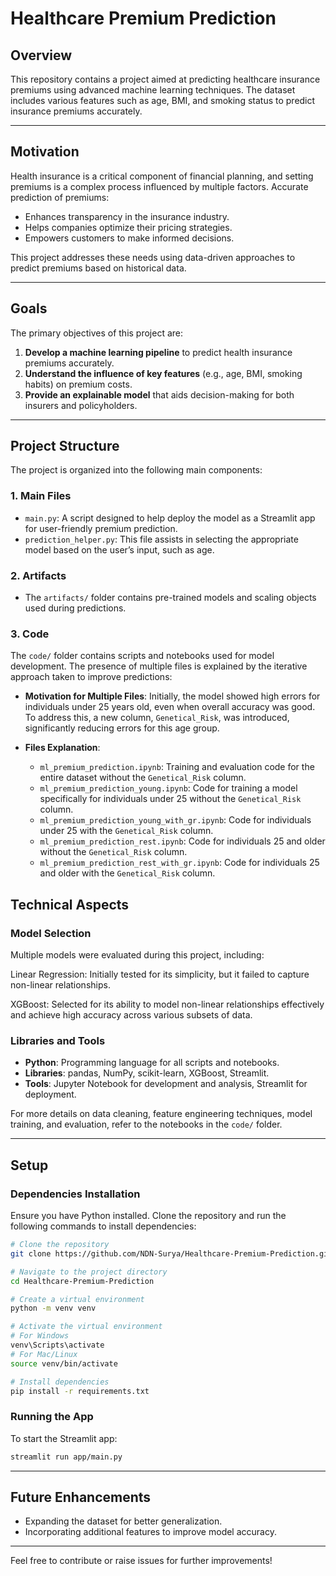 
# Healthcare Premium Prediction

## Overview
This repository contains a project aimed at predicting healthcare insurance premiums using advanced machine learning techniques. The dataset includes various features such as age, BMI, and smoking status to predict insurance premiums accurately.

---

## Motivation

Health insurance is a critical component of financial planning, and setting premiums is a complex process influenced by multiple factors. Accurate prediction of premiums:

- Enhances transparency in the insurance industry.
- Helps companies optimize their pricing strategies.
- Empowers customers to make informed decisions.

This project addresses these needs using data-driven approaches to predict premiums based on historical data.

---

## Goals

The primary objectives of this project are:

1. **Develop a machine learning pipeline** to predict health insurance premiums accurately.
2. **Understand the influence of key features** (e.g., age, BMI, smoking habits) on premium costs.
3. **Provide an explainable model** that aids decision-making for both insurers and policyholders.

---

## Project Structure
The project is organized into the following main components:

### 1. **Main Files**
- `main.py`: A script designed to help deploy the model as a Streamlit app for user-friendly premium prediction.
- `prediction_helper.py`: This file assists in selecting the appropriate model based on the user’s input, such as age.

### 2. **Artifacts**
- The `artifacts/` folder contains pre-trained models and scaling objects used during predictions.

### 3. **Code**
The `code/` folder contains scripts and notebooks used for model development. The presence of multiple files is explained by the iterative approach taken to improve predictions:

- **Motivation for Multiple Files**: Initially, the model showed high errors for individuals under 25 years old, even when overall accuracy was good. To address this, a new column, `Genetical_Risk`, was introduced, significantly reducing errors for this age group.

- **Files Explanation**:
  - `ml_premium_prediction.ipynb`: Training and evaluation code for the entire dataset without the `Genetical_Risk` column.
  - `ml_premium_prediction_young.ipynb`: Code for training a model specifically for individuals under 25 without the `Genetical_Risk` column.
  - `ml_premium_prediction_young_with_gr.ipynb`: Code for individuals under 25 with the `Genetical_Risk` column.
  - `ml_premium_prediction_rest.ipynb`: Code for individuals 25 and older without the `Genetical_Risk` column.
  - `ml_premium_prediction_rest_with_gr.ipynb`: Code for individuals 25 and older with the `Genetical_Risk` column.

## Technical Aspects

### Model Selection

Multiple models were evaluated during this project, including:

Linear Regression: Initially tested for its simplicity, but it failed to capture non-linear relationships.

XGBoost: Selected for its ability to model non-linear relationships effectively and achieve high accuracy across various subsets of data.

### Libraries and Tools
- **Python**: Programming language for all scripts and notebooks.
- **Libraries**: pandas, NumPy, scikit-learn, XGBoost, Streamlit.
- **Tools**: Jupyter Notebook for development and analysis, Streamlit for deployment.

For more details on data cleaning, feature engineering techniques, model training, and evaluation, refer to the notebooks in the `code/` folder.

---

## Setup

### Dependencies Installation
Ensure you have Python installed. Clone the repository and run the following commands to install dependencies:

```bash
# Clone the repository
git clone https://github.com/NDN-Surya/Healthcare-Premium-Prediction.git

# Navigate to the project directory
cd Healthcare-Premium-Prediction

# Create a virtual environment
python -m venv venv

# Activate the virtual environment
# For Windows
venv\Scripts\activate
# For Mac/Linux
source venv/bin/activate

# Install dependencies
pip install -r requirements.txt
```

### Running the App
To start the Streamlit app:

```bash
streamlit run app/main.py
```

---

## Future Enhancements
- Expanding the dataset for better generalization.
- Incorporating additional features to improve model accuracy.

---

Feel free to contribute or raise issues for further improvements!



